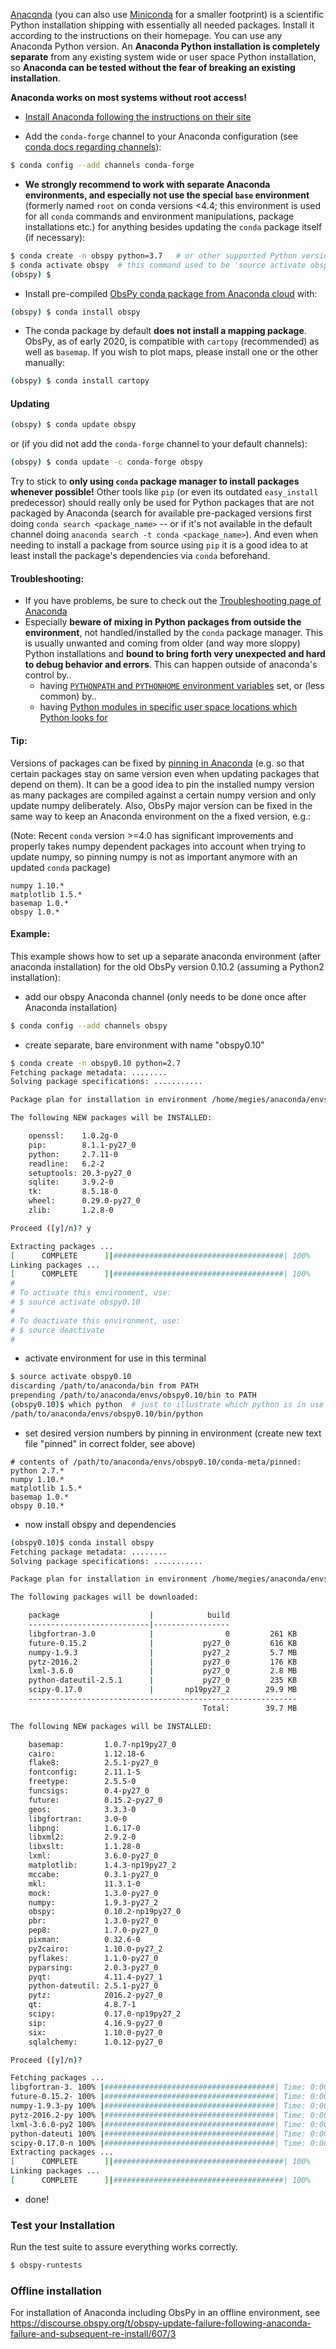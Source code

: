 [Anaconda](https://store.continuum.io/cshop/anaconda/) (you can also use [Miniconda](http://conda.pydata.org/miniconda.html) for a smaller footprint) is a scientific Python installation shipping with essentially all needed packages. Install it according to the instructions on their homepage. You can use any Anaconda Python version. An **Anaconda Python installation is completely separate** from any existing system wide or user space Python installation, so **Anaconda can be tested without the fear of breaking an existing installation**.

**Anaconda works on most systems without root access!**

 * [Install Anaconda following the instructions on their site](https://www.anaconda.com/products/individual#Downloads)

 * Add the `conda-forge` channel to your Anaconda configuration (see [conda docs regarding channels](https://conda.io/projects/conda/en/latest/user-guide/concepts/channels.html)):

```bash
$ conda config --add channels conda-forge
```

 * **We strongly recommend to work with separate Anaconda environments, and especially not use the special `base` environment** (formerly named `root` on conda versions <4.4; this environment is used for all `conda` commands and environment manipulations, package installations etc.) for anything besides updating the `conda` package itself (if necessary):

```bash
$ conda create -n obspy python=3.7   # or other supported Python version
$ conda activate obspy  # this command used to be 'source activate obspy' on older conda versions < 4.4
(obspy) $ 
```

 * Install pre-compiled [ObsPy conda package from Anaconda cloud](https://anaconda.org/obspy/obspy) with:

```bash
(obspy) $ conda install obspy
```

 * The conda package by default **does not install a mapping package**. ObsPy, as of early 2020, is compatible with `cartopy` (recommended) as well as `basemap`. If you wish to plot maps, please install one or the other manually:

```bash
(obspy) $ conda install cartopy
```

#### Updating

```bash
(obspy) $ conda update obspy
```

or (if you did not add the `conda-forge` channel to your default channels):

```bash
(obspy) $ conda update -c conda-forge obspy
```

Try to stick to **only using `conda` package manager to install packages whenever possible!** Other tools like `pip` (or even its outdated `easy_install` predecessor) should really only be used for Python packages that are not packaged by Anaconda (search for available pre-packaged versions first doing `conda search <package_name>` -- or if it's not available in the default channel doing `anaconda search -t conda <package_name>`). And even when needing to install a package from source using `pip` it is a good idea to at least install the package's dependencies via `conda` beforehand.

#### Troubleshooting:

 * If you have problems, be sure to check out the [Troubleshooting page of Anaconda](http://conda.pydata.org/docs/troubleshooting.html)
 * Especially **beware of mixing in Python packages from outside the environment**, not handled/installed by the `conda` package manager. This is usually unwanted and coming from older (and way more sloppy) Python installations and **bound to bring forth very unexpected and hard to debug behavior and errors**. This can happen outside of anaconda's control by..
   * having [`PYTHONPATH` and `PYTHONHOME` environment variables](http://conda.pydata.org/docs/troubleshooting.html#resolution-for-python-packages-make-sure-you-do-not-have-pythonpath-or-pythonhome-set) set, or (less common) by..
   * having [Python modules in specific user space locations which Python looks for](http://conda.pydata.org/docs/troubleshooting.html#resolution-for-python-packages-remove-any-site-specific-directories)

#### Tip:

Versions of packages can be fixed by [pinning in Anaconda](https://docs.conda.io/projects/conda/en/latest/user-guide/tasks/manage-pkgs.html#preventing-packages-from-updating-pinning) (e.g. so that certain packages stay on same version even when updating packages that depend on them). It can be a good idea to pin the installed numpy version as many packages are compiled against a certain numpy version and only update numpy deliberately. Also, ObsPy major version can be fixed in the same way to keep an Anaconda environment on the a fixed version, e.g.:

(Note: Recent `conda` version >=4.0 has significant improvements and properly takes numpy dependent packages into account when trying to update numpy, so pinning numpy is not as important anymore with an updated `conda` package)

```
numpy 1.10.*
matplotlib 1.5.*
basemap 1.0.*
obspy 1.0.*
```

#### Example:

This example shows how to set up a separate anaconda environment (after anaconda installation) for the old ObsPy version 0.10.2 (assuming a Python2 installation):

 * add our obspy Anaconda channel (only needs to be done once after Anaconda installation)

```bash
$ conda config --add channels obspy
```

 * create separate, bare environment with name "obspy0.10"

```bash
$ conda create -n obspy0.10 python=2.7
Fetching package metadata: ........
Solving package specifications: ...........

Package plan for installation in environment /home/megies/anaconda/envs/obspy0.10:

The following NEW packages will be INSTALLED:

    openssl:    1.0.2g-0     
    pip:        8.1.1-py27_0 
    python:     2.7.11-0     
    readline:   6.2-2        
    setuptools: 20.3-py27_0  
    sqlite:     3.9.2-0      
    tk:         8.5.18-0     
    wheel:      0.29.0-py27_0
    zlib:       1.2.8-0      

Proceed ([y]/n)? y

Extracting packages ...
[      COMPLETE      ]|######################################| 100%
Linking packages ...
[      COMPLETE      ]|######################################| 100%
#
# To activate this environment, use:
# $ source activate obspy0.10
#
# To deactivate this environment, use:
# $ source deactivate
#
```

 * activate environment for use in this terminal

```bash
$ source activate obspy0.10
discarding /path/to/anaconda/bin from PATH
prepending /path/to/anaconda/envs/obspy0.10/bin to PATH
(obspy0.10)$ which python  # just to illustrate which python is in use now
/path/to/anaconda/envs/obspy0.10/bin/python
```

 * set desired version numbers by pinning in environment (create new text file "pinned" in correct folder, see above)

```
# contents of /path/to/anaconda/envs/obspy0.10/conda-meta/pinned:
python 2.7.*
numpy 1.10.*
matplotlib 1.5.*
basemap 1.0.*
obspy 0.10.*
```

 * now install obspy and dependencies

```bash
(obspy0.10)$ conda install obspy
Fetching package metadata: ........
Solving package specifications: ...........

Package plan for installation in environment /home/megies/anaconda/envs/obspy0.10:

The following packages will be downloaded:

    package                    |            build
    ---------------------------|-----------------
    libgfortran-3.0            |                0         261 KB
    future-0.15.2              |           py27_0         616 KB
    numpy-1.9.3                |           py27_2         5.7 MB
    pytz-2016.2                |           py27_0         176 KB
    lxml-3.6.0                 |           py27_0         2.8 MB
    python-dateutil-2.5.1      |           py27_0         235 KB
    scipy-0.17.0               |       np19py27_2        29.9 MB
    ------------------------------------------------------------
                                           Total:        39.7 MB

The following NEW packages will be INSTALLED:

    basemap:         1.0.7-np19py27_0 
    cairo:           1.12.18-6        
    flake8:          2.5.1-py27_0     
    fontconfig:      2.11.1-5         
    freetype:        2.5.5-0          
    funcsigs:        0.4-py27_0       
    future:          0.15.2-py27_0    
    geos:            3.3.3-0          
    libgfortran:     3.0-0            
    libpng:          1.6.17-0         
    libxml2:         2.9.2-0          
    libxslt:         1.1.28-0         
    lxml:            3.6.0-py27_0     
    matplotlib:      1.4.3-np19py27_2 
    mccabe:          0.3.1-py27_0     
    mkl:             11.3.1-0         
    mock:            1.3.0-py27_0     
    numpy:           1.9.3-py27_2     
    obspy:           0.10.2-np19py27_0
    pbr:             1.3.0-py27_0     
    pep8:            1.7.0-py27_0     
    pixman:          0.32.6-0         
    py2cairo:        1.10.0-py27_2    
    pyflakes:        1.1.0-py27_0     
    pyparsing:       2.0.3-py27_0     
    pyqt:            4.11.4-py27_1    
    python-dateutil: 2.5.1-py27_0     
    pytz:            2016.2-py27_0    
    qt:              4.8.7-1          
    scipy:           0.17.0-np19py27_2
    sip:             4.16.9-py27_0    
    six:             1.10.0-py27_0    
    sqlalchemy:      1.0.12-py27_0    

Proceed ([y]/n)? 

Fetching packages ...
libgfortran-3. 100% |######################################| Time: 0:00:00 442.02 kB/s
future-0.15.2- 100% |######################################| Time: 0:00:00 756.18 kB/s
numpy-1.9.3-py 100% |######################################| Time: 0:00:04   1.40 MB/s
pytz-2016.2-py 100% |######################################| Time: 0:00:00 356.89 kB/s
lxml-3.6.0-py2 100% |######################################| Time: 0:00:03 793.42 kB/s
python-dateuti 100% |######################################| Time: 0:00:00 473.91 kB/s
scipy-0.17.0-n 100% |######################################| Time: 0:00:20   1.54 MB/s
Extracting packages ...
[      COMPLETE      ]|######################################| 100%
Linking packages ...
[      COMPLETE      ]|######################################| 100%
```

 * done!

### Test your Installation

Run the test suite to assure everything works correctly.

```bash
$ obspy-runtests
```

### Offline installation

For installation of Anaconda including ObsPy in an offline environment, see https://discourse.obspy.org/t/obspy-update-failure-following-anaconda-failure-and-subsequent-re-install/607/3